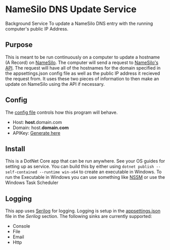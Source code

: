 # NameSilo DNS Update Service
Background Service To update a NameSilo DNS entry with the running computer's public IP Address.

## Purpose
This is meant to be run continuously on a computer to update a hostname (A Record) on [NameSilo](https://namesilo.com). The computer will send a request to [NameSilo's API](https://www.namesilo.com/api_reference.php). The request will have all of the hostnames for the domain specified in the appsettings.json config file as well as the public IP address it recieved the request from. It uses these two pieces of information to then make an update on NameSilo using the API if necessary.

## Config
The [config file](NameSiloDnsUpdateService/appsettings.json) controls how this program will behave.
* Host: **host**.domain.com
* Domain: host.**domain.com**
* APIKey: [Generate here](https://www.namesilo.com/account/api-manager)

## Install
This is a DotNet Core app that can be run anywhere. See your OS guides for setting up as service. You can build this by either using `dotnet publish --self-contained --runtime win-x64` to create an executable in Windows. To run the Executable in Windows you can use something like [NSSM](https://nssm.cc/) or use the Windows Task Scheduler

## Logging
This app uses [Serilog](https://serilog.net/) for logging. Logging is setup in the [appsettings.json](NameSiloDnsUpdateService/appsettings.json) file in the *Serilog* section. The following sinks are currently supported:
* Console
* File
* Email
* Http
